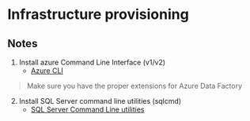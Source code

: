 # Infrastructure provisioning


## Notes

1. Install azure Command Line Interface (v1/v2)
    * [Azure CLI](https://docs.microsoft.com/en-us/dotnet/azure/install-azure-cli)
    
>Make sure you have the proper extensions for Azure Data Factory

2. Install SQL Server command line utilities (sqlcmd)
    * [SQL Server Command Line utilities](https://docs.microsoft.com/en-us/sql/tools/sqlcmd-utility?view=sql-server-ver15)
